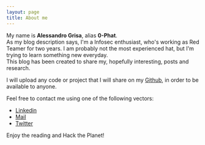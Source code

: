 ```yaml
---
layout: page
title: About me
---
```


My name is **Alessandro Grisa**, alias **0-Phat**.  
As my blog description says, I'm a Infosec enthusiast, who's working as Red Teamer for two years. I am probably not the most experienced hat, but I'm trying to learn something new everyday.  
This blog has been created to share my, hopefully interesting, posts and research.

I will upload any code or project that I will share on my [Github](https://github.com/zer0phat), in order to be available to anyone.

Feel free to contact me using one of the following vectors:

* [Linkedin](https://www.linkedin.com/in/alessandro-grisa-5671b5136/)
* [Mail](mailto:zer0phat@protonmail.ch)
* [Twitter](https://twitter.com/zer0phat)

Enjoy the reading and Hack the Planet!
